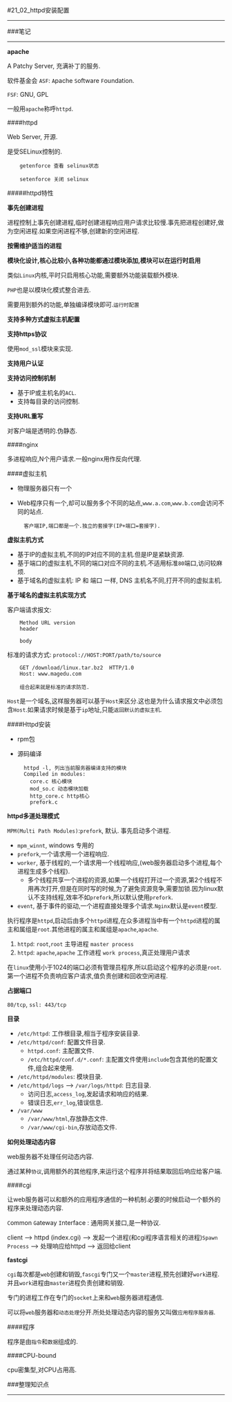 #21_02_httpd安装配置

---

###笔记

---

**apache**

A Patchy Server, 充满补丁的服务.

软件基金会 `ASF`: `A`pache `S`oftware `F`oundation.

`FSF`: GNU, GPL

一般用`apache`称呼`httpd`.

####httpd

Web Server, 开源.

是受SELinux控制的.

		getenforce 查看 selinux状态
		
		setenforce 关闭 selinux

#####httpd特性

**事先创建进程**

进程控制上事先创建进程,临时创建进程响应用户请求比较慢.事先把进程创建好,做为空闲进程.如果空闲进程不够,创建新的空闲进程.

**按需维护适当的进程**

**模块化设计,核心比较小,各种功能都通过模块添加,模块可以在运行时启用**

类似`Linux`内核,平时只启用核心功能,需要额外功能装载额外模块.

`PHP`也是以模块化模式整合进去.

需要用到额外的功能,单独编译模块即可.`运行时配置`

**支持多种方式虚拟主机配置**

**支持https协议**

使用`mod_ssl`模块来实现.

**支持用户认证**

**支持访问控制机制**

* 基于IP或主机名的`ACL`.
* 支持每目录的访问控制.

**支持URL重写**

对客户端是透明的.伪静态.

####nginx

多进程响应,N个用户请求.一般nginx用作反向代理.

####虚拟主机

* 物理服务器只有一个
* Web程序只有一个,却可以服务多个不同的站点,`www.a.com`,`www.b.com`会访问不同的站点.

		客户端IP,端口都是一个.独立的套接字(IP+端口=套接字).
		
**虚拟主机方式**

* 基于IP的虚拟主机,不同的IP对应不同的主机.但是IP是紧缺资源.
* 基于端口的虚拟主机,不同的端口对应不同的主机.不适用标准`80`端口,访问较麻烦.
* 基于域名的虚拟主机: IP 和 端口 一样, DNS 主机名不同,打开不同的虚拟主机.

**基于域名的虚拟主机实现方式**

客户端请求报文:

		Method URL version
		header
		
		body

标准的请求方式: `protocol://HOST:PORT/path/to/source`

		GET /download/linux.tar.bz2  HTTP/1.0
		Host: www.magedu.com
		
		组合起来就是标准的请求防范.

`Host`是一个域名,这样服务器可以基于`Host`来区分.这也是为什么请求报文中必须包含`Host`.如果请求时候是基于`ip`地址,只能`返回默认的虚拟主机`.

####Httpd安装

* rpm包
* 源码编译


		httpd -l, 列出当前服务器编译支持的模块
		Compiled in modules:
		  core.c 核心模块
		  mod_so.c 动态模块加载
		  http_core.c http核心
		  prefork.c
  
**httpd多道处理模式**

`MPM(Multi Path Modules)`:`prefork`, 默认. 事先启动多个进程.

* `mpm_winnt`, windows 专用的
* `prefork`,一个请求用一个进程响应.
* `worker`, 基于线程的,一个请求用一个线程响应,(web服务器启动多个进程,每个进程生成多个线程).
	* 多个线程共享一个进程的资源,如果一个线程打开过一个资源,第2个线程不用再次打开,但是在同时写的时候,为了避免资源竞争,需要加锁.因为linux默认不支持线程,效率不如`prefork`,所以默认使用`prefork`.
* `event`, 基于事件的驱动,一个进程直接处理多个请求.`Nginx`默认是`event`模型.

执行程序是`httpd`,启动后由多个`httpd`进程,在众多进程当中有一个`httpd`进程的属主和属组是`root`.其他进程的属主和属组是`apache`,`apache`.

1. `httpd`: `root`,`root` 主导进程 `master process`
2. `httpd`: `apache`,`apache` 工作进程 `work process`,真正处理用户请求

在`linux`使用小于1024的端口必须有管理员程序,所以启动这个程序的必须是`root`.第一个进程不负责响应客户请求,值负责创建和回收空闲进程.

**占据端口**

`80/tcp`, `ssl: 443/tcp`

**目录**

* `/etc/httpd`: 工作根目录,相当于程序安装目录.
* `/etc/httpd/conf`: 配置文件目录.
	* `httpd.conf`: 主配置文件.
	* `/etc/httpd/conf.d/*.conf`: 主配置文件使用`include`包含其他的配置文件,组合起来使用.
* `/etc/httpd/modules`: 模块目录.
* `/etc/httpd/logs` --> `/var/logs/httpd`: 日志目录.
	* 访问日志,`access_log`,发起请求和响应的结果.
	* 错误日志,`err_log`,错误信息.
* `/var/www`
	* `/var/www/html`,存放静态文件.
	* `/var/www/cgi-bin`,存放动态文件.

**如何处理动态内容**

web服务器不处理任何动态内容.

通过某种`协议`,调用额外的其他程序,来运行这个程序并将结果取回后响应给客户端.

####cgi

让web服务器可以和额外的应用程序通信的一种机制.必要的时候启动一个额外的程序来处理动态内容.

`C`ommon `G`ateway `I`nterface : 通用网关接口,是一种协议.

client --> httpd (index.cgi) --> 发起一个进程(和cgi程序语言相关的进程)`Spawn Process` --> 处理响应给httpd --> 返回给client

**fastcgi**

`cgi`每次都是`web`创建和销毁,`fascgi`专门又一个`master`进程,预先创建好`work`进程.并且`work`进程由`master`进程负责创建和销毁.

专门的进程工作在专门的`socket`上来和`web`服务器进程通信.

可以将`web`服务器和`动态处理`分开.所处处理动态内容的服务又叫做`应用程序服务器`.

####程序

程序是由`指令`和`数据`组成的.

####CPU-bound

cpu密集型,对CPU占用高.


###整理知识点

---
